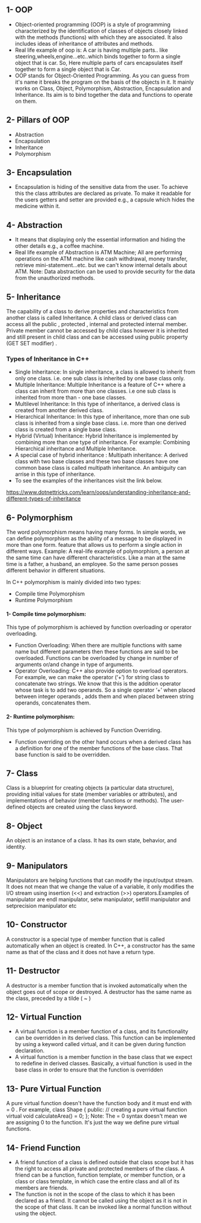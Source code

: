 ## 1- OOP
- Object-oriented programming (OOP) is a style of programming characterized by the identification of classes of objects closely linked with the methods (functions) with which they are associated. It also includes ideas of inheritance of attributes and methods.
- Real life example of oop is: A car is having multiple parts.. like steering,wheels,engine...etc..which binds together to form a single object that is car. So, Here multiple parts of cars encapsulates itself together to form a single object that is Car.
- OOP stands for Object-Oriented Programming. As you can guess from it's name it breaks the program on the basis of the objects in it. It mainly works on Class, Object, Polymorphism, Abstraction, Encapsulation and Inheritance. Its aim is to bind together the data and functions to operate on them.

## 2- Pillars of OOP
- Abstraction
- Encapsulation
- Inheritance
- Polymorphism

## 3- Encapsulation
- Encapsulation is hiding of the sensitive data from the user. To achieve this the class attributes are declared as private. To make it readable for the users getters and setter are provided e.g., a capsule which hides the medicine within it.

## 4- Abstraction
- It means that displaying only the essential information and hiding the other details e.g., a coffee machine.
- Real life example of Abstraction is ATM Machine; All are performing operations on the ATM machine like cash withdrawal, money transfer, retrieve mini-statement…etc. but we can't know internal details about ATM. Note: Data abstraction can be used to provide security for the data from the unauthorized methods.

## 5- Inheritance
The capability of a class to derive properties and characteristics from another class is called Inheritance. A child class or derived class can access all the public , protected , internal and protected internal member. Private member cannot be accessed by child class however it is inherited and still present in child class and can be accessed using public property (GET SET modifier) .

### Types of Inheritance in C++
- Single Inheritance: In single inheritance, a class is allowed to inherit from only one class. i.e. one sub class is inherited by one base class only.
- Multiple Inheritance: Multiple Inheritance is a feature of C++ where a class can inherit from more than one classes. i.e one sub class is inherited from more than - one base classes.
- Multilevel Inheritance: In this type of inheritance, a derived class is created from another derived class.
- Hierarchical Inheritance: In this type of inheritance, more than one sub class is inherited from a single base class. i.e. more than one derived class is created from a single base class.
- Hybrid (Virtual) Inheritance: Hybrid Inheritance is implemented by combining more than one type of inheritance. For example: Combining Hierarchical inheritance and Multiple Inheritance.
- A special case of hybrid inheritance : Multipath inheritance: A derived class with two base classes and these two base classes have one common base class is called multipath inheritance. An ambiguity can arrise in this type of inheritance.
- To see the examples of the inheritances visit the link below.

https://www.dotnettricks.com/learn/oops/understanding-inheritance-and-different-types-of-inheritance

## 6- Polymorphism
The word polymorphism means having many forms. In simple words, we can define polymorphism as the ability of a message to be displayed in more than one form.
feature that allows us to perform a single action in different ways.
Example:
A real-life example of polymorphism, a person at the same time can have different characteristics. Like a man at the same time is a father, a husband, an employee. So the same person posses different behavior in different situations.

In C++ polymorphism is mainly divided into two types:

- Compile time Polymorphism
- Runtime Polymorphism
#### 1- Compile time polymorphism:
This type of polymorphism is achieved by function overloading or operator overloading.

- Function Overloading: When there are multiple functions with same name but different parameters then these functions are said to be overloaded. Functions can be overloaded by change in number of arguments or/and change in type of arguments.
- Operator Overloading: C++ also provide option to overload operators. For example, we can make the operator (‘+’) for string class to concatenate two strings. We know that this is the addition operator whose task is to add two operands. So a single operator ‘+’ when placed between integer operands , adds them and when placed between string operands, concatenates them.
#### 2- Runtime polymorphism:
This type of polymorphism is achieved by Function Overriding.

- Function overriding on the other hand occurs when a derived class has a definition for one of the member functions of the base class. That base function is said to be overridden.

## 7- Class
Class is a blueprint for creating objects (a particular data structure), providing initial values for state (member variables or attributes), and implementations of behavior (member functions or methods). The user-defined objects are created using the class keyword.

## 8- Object
An object is an instance of a class. It has its own state, behavior, and identity.

## 9- Manipulators
Manipulators are helping functions that can modify the input/output stream. It does not mean that we change the value of a variable, it only modifies the I/O stream using insertion (<<) and extraction (>>) operators.Examples of manipulator are endl manipulator, setw manipulator, setfill manipulator and setprecision manipulator etc

## 10- Constructor
A constructor is a special type of member function that is called automatically when an object is created. In C++, a constructor has the same name as that of the class and it does not have a return type.

## 11- Destructor
A destructor is a member function that is invoked automatically when the object goes out of scope or destroyed. A destructor has the same name as the class, preceded by a tilde ( ~ )

## 12- Virtual Function
- A virtual function is a member function of a class, and its functionality can be overridden in its derived class. This function can be implemented by using a keyword called virtual, and it can be given during function declaration.
- A virtual function is a member function in the base class that we expect to redefine in derived classes. Basically, a virtual function is used in the base class in order to ensure that the function is overridden

## 13- Pure Virtual Function
A pure virtual function doesn't have the function body and it must end with = 0 . For example, class Shape { public: // creating a pure virtual function virtual void calculateArea() = 0; }; Note: The = 0 syntax doesn't mean we are assigning 0 to the function. It's just the way we define pure virtual functions.

## 14- Friend Function
- A friend function of a class is defined outside that class scope but it has the right to access all private and protected members of the class. A friend can be a function, function template, or member function, or a class or class template, in which case the entire class and all of its members are friends.
- The function is not in the scope of the class to which it has been declared as a friend. It cannot be called using the object as it is not in the scope of that class. It can be invoked like a normal function without using the object.

